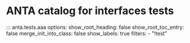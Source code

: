 <!--
  ~ Copyright (c) 2023-2024 Arista Networks, Inc.
  ~ Use of this source code is governed by the Apache License 2.0
  ~ that can be found in the LICENSE file.
  -->

# ANTA catalog for interfaces tests

::: anta.tests.aaa
    options:
      show_root_heading: false
      show_root_toc_entry: false
      merge_init_into_class: false
      show_labels: true
      filters:
        - "!test"
